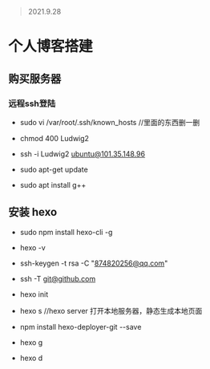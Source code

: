 >2021.9.28

# 个人博客搭建

## 购买服务器

### 远程ssh登陆

- sudo vi /var/root/.ssh/known_hosts //里面的东西删一删
- chmod 400 Ludwig2
- ssh -i Ludwig2 ubuntu@101.35.148.96

- sudo apt-get update
- sudo apt install g++
 
## 安装 hexo

- sudo npm install hexo-cli -g
- hexo -v

- ssh-keygen -t rsa -C "874820256@qq.com"
- ssh -T git@github.com
  
- hexo init
- hexo s //hexo server 打开本地服务器，静态生成本地页面
- npm install hexo-deployer-git --save

- hexo g
- hexo d